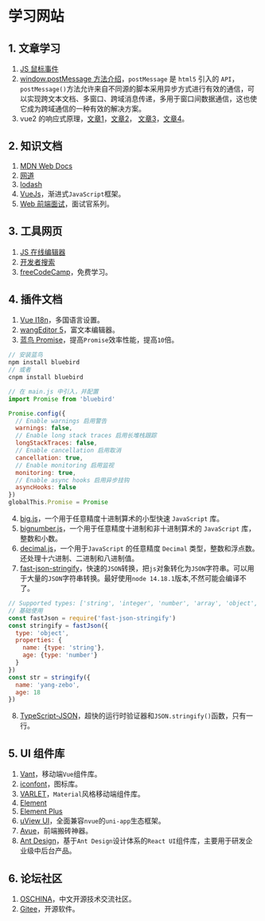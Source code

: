 # 学习网站

## 1. 文章学习

1. [JS 鼠标事件](http://c.biancheng.net/view/5944.html)
2. [window.postMessage 方法介绍](https://www.cnblogs.com/goloving/p/15381013.html)，`postMessage` 是 `html5` 引入的 `API`，`postMessage()`方法允许来自不同源的脚本采用异步方式进行有效的通信，可以实现跨文本文档、多窗口、跨域消息传递，多用于窗口间数据通信，这也使它成为跨域通信的一种有效的解决方案。
3. vue2 的响应式原理，[文章1](https://juejin.cn/post/6932659815424458760)，[文章2](https://juejin.cn/post/6973196579918315533)，
[文章3](https://juejin.cn/post/6932659815424458760)，[文章4](https://blog.csdn.net/weixin_44972008/article/details/115922118)。
## 2. 知识文档

1. [MDN Web Docs](https://developer.mozilla.org/zh-CN/)
2. [网道](https://wangdoc.com/)
3. [lodash](https://www.lodashjs.com/)
4. [VueJs](https://cn.vuejs.org/)，渐进式`JavaScript`框架。
5. [Web 前端面试](https://vue3js.cn/interview/)，面试官系列。

## 3. 工具网页

1. [JS 在线编辑器](https://jsrun.net/new/)
2. [开发者搜索](https://kaifa.baidu.com/)
3. [freeCodeCamp](https://chinese.freecodecamp.org/learn/)，免费学习。

## 4. 插件文档

1. [Vue I18n](https://kazupon.github.io/vue-i18n/zh/)，多国语言设置。
2. [wangEditor 5](https://www.wangeditor.com/)，富文本编辑器。
3. [蓝鸟 Promise](http://bluebirdjs.com/docs/getting-started.html)，提高`Promise`效率性能，提高`10`倍。

```js
// 安装蓝鸟
npm install bluebird
// 或者
cnpm install bluebird

// 在 main.js 中引入，并配置
import Promise from 'bluebird'

Promise.config({
  // Enable warnings 启用警告
  warnings: false,
  // Enable long stack traces 启用长堆栈跟踪
  longStackTraces: false,
  // Enable cancellation 启用取消
  cancellation: true,
  // Enable monitoring 启用监视
  monitoring: true,
  // Enable async hooks 启用异步挂钩
  asyncHooks: false
})
globalThis.Promise = Promise
```

4. [big.js](https://www.npmjs.com/package/big-js)，一个用于任意精度十进制算术的小型快速 `JavaScript` 库。
5. [bignumber.js](https://github.com/MikeMcl/bignumber.js/)，一个用于任意精度十进制和非十进制算术的 `JavaScript` 库，整数和小数。
6. [decimal.js](https://www.npmjs.com/package/big-js)，一个用于`JavaScript` 的任意精度 `Decimal` 类型，整数和浮点数。还处理十六进制、二进制和八进制值。
7. [fast-json-stringify](https://www.npmjs.com/package/fast-json-stringify)，快速的`JSON`转换，把`js`对象转化为`JSON`字符串。可以用于大量的`JSON`字符串转换。最好使用`node 14.18.1`版本,不然可能会编译不了。
```js
// Supported types: ['string', 'integer', 'number', 'array', 'object', 'boolean', 'null']
// 基础使用
const fastJson = require('fast-json-stringify')
const stringify = fastJson({
  type: 'object',
  properties: {
    name: {type: 'string'},
    age: {type: 'number'}
  }
})
const str = stringify({
  name: 'yang-zebo',
  age: 18
})
```
8. [TypeScript-JSON](https://www.npmjs.com/package/typescript-json)，超快的运行时验证器和`JSON.stringify()`函数，只有一行。
## 5. UI 组件库

1. [Vant](https://vant-contrib.gitee.io/vant/#/zh-CN/home)，移动端`Vue`组件库。
2. [iconfont](https://www.iconfont.cn/)，图标库。
3. [VARLET](https://varlet.gitee.io/varlet-ui/#/zh-CN/home)，`Material`风格移动端组件库。
4. [Element](https://element.eleme.cn/#/zh-CN)
5. [Element Plus](https://element-plus.gitee.io/zh-CN/)
6. [uView UI](https://www.uviewui.com/components/install.html)，全面兼容`nvue`的`uni-app`生态框架。
7. [Avue](https://avuejs.com/)，前端搬砖神器。
8. [Ant Design](https://ant-design.gitee.io/components/overview-cn/)，基于`Ant Design`设计体系的`React UI`组件库，主要用于研发企业级中后台产品。

## 6. 论坛社区

1. [OSCHINA](https://www.oschina.net/)，中文开源技术交流社区。
2. [Gitee](https://gitee.com/explore/)，开源软件。
